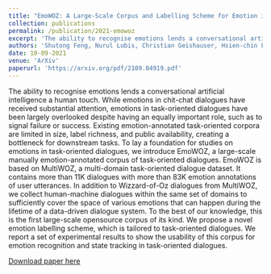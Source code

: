 ```yaml
---
title: "EmoWOZ: A Large-Scale Corpus and Labelling Scheme for Emotion in Task-Oriented Dialogue Systems"
collection: publications
permalink: /publication/2021-emowoz
excerpt: 'The ability to recognise emotions lends a conversational artificial intelligence a human touch. While emotions in chit-chat dialogues have received substantial attention, emotions in task-oriented dialogues have been largely overlooked despite having an equally important role, such as to signal failure or success. Existing emotion-annotated task-oriented corpora are limited in size, label richness, and public availability, creating a bottleneck for downstream tasks. To lay a foundation for studies on emotions in task-oriented dialogues, we introduce EmoWOZ, a large-scale manually emotion-annotated corpus of task-oriented dialogues. EmoWOZ is based on MultiWOZ, a multi-domain task-oriented dialogue dataset. It contains more than 11K dialogues with more than 83K emotion annotations of user utterances. In addition to Wizzard-of-Oz dialogues from MultiWOZ, we collect human-machine dialogues within the same set of domains to sufficiently cover the space of various emotions that can happen during the lifetime of a data-driven dialogue system. To the best of our knowledge, this is the first large-scale opensource corpus of its kind. We propose a novel emotion labelling scheme, which is tailored to task-oriented dialogues. We report a set of experimental results to show the usability of this corpus for emotion recognition and state tracking in task-oriented dialogues.'
authors: 'Shutong Feng, Nurul Lubis, Christian Geishauser, Hsien-chin Lin, Michael Heck, Carel van Niekerk and Milica Gašić'
date: 10-09-2021
venue: 'ArXiv'
paperurl: 'https://arxiv.org/pdf/2109.04919.pdf'
---
```

The ability to recognise emotions lends a conversational artificial intelligence a human touch. While emotions in chit-chat dialogues have received substantial attention, emotions in task-oriented dialogues have been largely overlooked despite having an equally important role, such as to signal failure or success. Existing emotion-annotated task-oriented corpora are limited in size, label richness, and public availability, creating a bottleneck for downstream tasks. To lay a foundation for studies on emotions in task-oriented dialogues, we introduce EmoWOZ, a large-scale manually emotion-annotated corpus of task-oriented dialogues. EmoWOZ is based on MultiWOZ, a multi-domain task-oriented dialogue dataset. It contains more than 11K dialogues with more than 83K emotion annotations of user utterances. In addition to Wizzard-of-Oz dialogues from MultiWOZ, we collect human-machine dialogues within the same set of domains to sufficiently cover the space of various emotions that can happen during the lifetime of a data-driven dialogue system. To the best of our knowledge, this is the first large-scale opensource corpus of its kind. We propose a novel emotion labelling scheme, which is tailored to task-oriented dialogues. We report a set of experimental results to show the usability of this corpus for emotion recognition and state tracking in task-oriented dialogues.

[Download paper here](https://arxiv.org/pdf/2109.04919.pdf)
